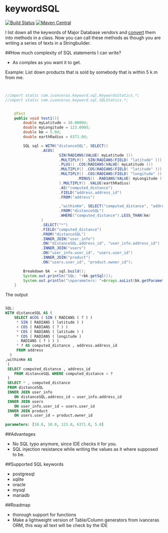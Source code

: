 keywordSQL
==========

[![Build Status](https://api.travis-ci.org/ivanceras/keywordSQL.svg)](https://travis-ci.org/ivanceras/keywordSQL)
[![Maven Central](https://maven-badges.herokuapp.com/maven-central/com.ivanceras/keywordSQL/badge.svg)](https://maven-badges.herokuapp.com/maven-central/com.ivanceras/keywordSQL)

I list down all the keywords of Major Database vendors and [convert](https://github.com/ivanceras/keywordSQL/blob/master/src/main/java/com/ivanceras/keyword/sql/generator/KeywordGenerator.java) them into methods in a class.
Now you can call these methods as though you are writing a series of texts in a Stringbuilder.


##How much complexity of SQL statements I can write?
* As complex as you want it to get.

Example: List down products that is sold by somebody that is within 5 k.m from me.

```java


//import static com.ivanceras.keyword.sql.KeywordsStatics.*;
//import static com.ivanceras.keyword.sql.SQLStatics.*;


	@Test
	public void test1(){
		double myLatitude = 10.0000d;
		double myLongitude = 123.000d;
		double km = 5.0d;
		double earthRadius = 6371.0d;

		SQL sql = WITH("distanceSQL", SELECT()
				.ACOS(
						SIN(RADIANS(VALUE( myLatitude )))
						.MULTIPLY() .SIN(RADIANS(FIELD( "latitude" )))
						.PLUS() .COS(RADIANS(VALUE( myLatitude )))
						.MULTIPLY() .COS(RADIANS(FIELD( "latitude" )))
						.MULTIPLY() .COS(RADIANS(FIELD( "longitude" ))
								.MINUS() .RADIANS(VALUE( myLongitude )))
						).MULTIPLY() .VALUE(earthRadius)
						.AS("computed_distance")
						.FIELD("address.address_id")
						.FROM("address")

						,"withinKm", SELECT("computed_distance", "address_id")
						.FROM("distanceSQL")
						.WHERE("computed_distance").LESS_THAN(km)
				)
				.SELECT("*")
				.FIELD("computed_distance")
				.FROM("distanceSQL") 
				.INNER_JOIN("user_info")
				.ON("distanceSQL.address_id", "user_info.address_id")
				.INNER_JOIN("users")
				.ON("user_info.user_id", "users.user_id")
				.INNER_JOIN("product")
				.ON("users.user_id", "product.owner_id");

		Breakdown bk  = sql.build();
		System.out.println("SQL: "+bk.getSql());
		System.out.println("\nparameters: "+Arrays.asList(bk.getParameters()));
	}
```
The output

```sql

SQL:
WITH distanceSQL AS ( 
	SELECT ACOS ( SIN ( RADIANS ( ? ) ) 
	 * SIN ( RADIANS ( latitude ) ) 
	 + COS ( RADIANS ( ? ) ) 
	 * COS ( RADIANS ( latitude ) ) 
	 * COS ( RADIANS ( longitude ) 
	 - RADIANS ( ? ) ) ) 
	 * ? AS computed_distance , address.address_id 
	 FROM address 
  ) 
,withinKm AS 
 ( 
 SELECT computed_distance , address_id 
 	FROM distanceSQL WHERE computed_distance < ? 
 ) 
 SELECT * , computed_distance 
 FROM distanceSQL 
 INNER JOIN user_info 
 	ON distanceSQL.address_id = user_info.address_id 
 INNER JOIN users 
 	ON user_info.user_id = users.user_id 
 INNER JOIN product 
 	ON users.user_id = product.owner_id 

parameters: [10.0, 10.0, 123.0, 6371.0, 5.0]

```


##Advantages
* No SQL typo anymore, since IDE checks it for you.
* SQL injection resistance while writing the values as it where supposed to be.



##Supported SQL keywords

* postgresql
* sqlite
* oracle
* mysql
* mariadb

##Roadmap

* thorough support for functions
* Make a lightweight version of Table/Column generators from ivanceras ORM, this way all text will be check by the IDE

